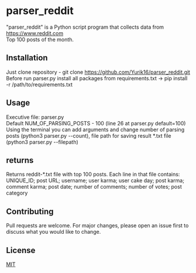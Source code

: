 # parser_reddit

"parser_reddit" is a Python script program that collects data from https://www.reddit.com \
Top 100 posts of the month.

## Installation

Just сlone repository - git clone https://github.com/Yurik16/parser_reddit.git \
Before run parser.py install all packages from requirements.txt -> pip install -r /path/to/requirements.txt

## Usage

Executive file: parser.py \
Default NUM_OF_PARSING_POSTS - 100 (line 26 at parser.py default=100)\
Using the terminal you can add arguments and change number of parsing posts (python3 parser.py --count), file path for saving result *.txt
file (python3 parser.py --filepath)

## returns

Returns reddit-*.txt file with top 100 posts. Each line in that file contains: \
UNIQUE_ID; post URL; username; user karma; user cake day; post karma; comment karma; post date; number of comments;
number of votes; post category

## Contributing

Pull requests are welcome. For major changes, please open an issue first to discuss what you would like to change.

## License

[MIT](https://choosealicense.com/licenses/mit/)